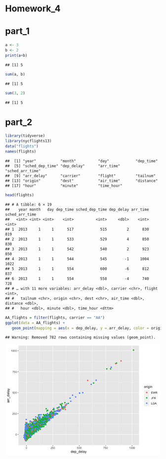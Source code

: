 Homework\_4
================

# part\_1

``` r
a <- 3
b <- 2
print(a+b)
```

    ## [1] 5

``` r
sum(a, b)
```

    ## [1] 5

``` r
sum(3, 2)
```

    ## [1] 5

# part\_2

``` r
library(tidyverse)
library(nycflights13)
data("flights")
names(flights)
```

    ##  [1] "year"           "month"          "day"            "dep_time"      
    ##  [5] "sched_dep_time" "dep_delay"      "arr_time"       "sched_arr_time"
    ##  [9] "arr_delay"      "carrier"        "flight"         "tailnum"       
    ## [13] "origin"         "dest"           "air_time"       "distance"      
    ## [17] "hour"           "minute"         "time_hour"

``` r
head(flights)
```

    ## # A tibble: 6 × 19
    ##    year month   day dep_time sched_dep_time dep_delay arr_time sched_arr_time
    ##   <int> <int> <int>    <int>          <int>     <dbl>    <int>          <int>
    ## 1  2013     1     1      517            515         2      830            819
    ## 2  2013     1     1      533            529         4      850            830
    ## 3  2013     1     1      542            540         2      923            850
    ## 4  2013     1     1      544            545        -1     1004           1022
    ## 5  2013     1     1      554            600        -6      812            837
    ## 6  2013     1     1      554            558        -4      740            728
    ## # … with 11 more variables: arr_delay <dbl>, carrier <chr>, flight <int>,
    ## #   tailnum <chr>, origin <chr>, dest <chr>, air_time <dbl>, distance <dbl>,
    ## #   hour <dbl>, minute <dbl>, time_hour <dttm>

``` r
AA_flights = filter(flights, carrier == "AA")
ggplot(data = AA_flights) +
   geom_point(mapping = aes(x = dep_delay, y = arr_delay, color = origin))
```

    ## Warning: Removed 782 rows containing missing values (geom_point).

![](hw_4_files/figure-markdown_github/unnamed-chunk-2-1.png)

